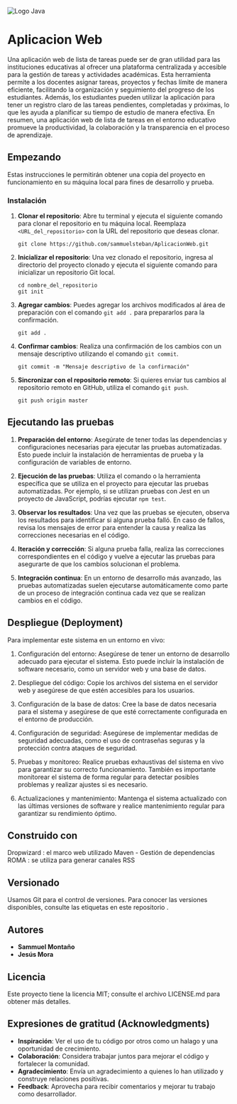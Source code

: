 
![Logo Java](https://seeklogo.com/images/J/java-logo-7833D1D21A-seeklogo.com.png)

# Aplicacion Web

Una aplicación web de lista de tareas puede ser de gran utilidad para las instituciones educativas al ofrecer una plataforma centralizada y accesible para la gestión de tareas y actividades académicas. Esta herramienta permite a los docentes asignar tareas, proyectos y fechas límite de manera eficiente, facilitando la organización y seguimiento del progreso de los estudiantes. Además, los estudiantes pueden utilizar la aplicación para tener un registro claro de las tareas pendientes, completadas y próximas, lo que les ayuda a planificar su tiempo de estudio de manera efectiva. En resumen, una aplicación web de lista de tareas en el entorno educativo promueve la productividad, la colaboración y la transparencia en el proceso de aprendizaje.

## Empezando

Estas instrucciones le permitirán obtener una copia del proyecto en funcionamiento en su máquina local para fines de desarrollo y prueba.

### Instalación

1. **Clonar el repositorio**: Abre tu terminal y ejecuta el siguiente comando para clonar el repositorio en tu máquina local. Reemplaza `<URL_del_repositorio>` con la URL del repositorio que deseas clonar.
   ```
   git clone https://github.com/sammuelsteban/AplicacionWeb.git
   ```

2. **Inicializar el repositorio**: Una vez clonado el repositorio, ingresa al directorio del proyecto clonado y ejecuta el siguiente comando para inicializar un repositorio Git local.
   ```
   cd nombre_del_repositorio
   git init
   ```

3. **Agregar cambios**: Puedes agregar los archivos modificados al área de preparación con el comando `git add .` para prepararlos para la confirmación.
   ```
   git add .
   ```

4. **Confirmar cambios**: Realiza una confirmación de los cambios con un mensaje descriptivo utilizando el comando `git commit`.
   ```
   git commit -m "Mensaje descriptivo de la confirmación"
   ```

5. **Sincronizar con el repositorio remoto**: Si quieres enviar tus cambios al repositorio remoto en GitHub, utiliza el comando `git push`.
   ```
   git push origin master
   ```

## Ejecutando las pruebas

1. **Preparación del entorno**: Asegúrate de tener todas las dependencias y configuraciones necesarias para ejecutar las pruebas automatizadas. Esto puede incluir la instalación de herramientas de prueba y la configuración de variables de entorno.

2. **Ejecución de las pruebas**: Utiliza el comando o la herramienta específica que se utiliza en el proyecto para ejecutar las pruebas automatizadas. Por ejemplo, si se utilizan pruebas con Jest en un proyecto de JavaScript, podrías ejecutar `npm test`.

3. **Observar los resultados**: Una vez que las pruebas se ejecuten, observa los resultados para identificar si alguna prueba falló. En caso de fallos, revisa los mensajes de error para entender la causa y realiza las correcciones necesarias en el código.

4. **Iteración y corrección**: Si alguna prueba falla, realiza las correcciones correspondientes en el código y vuelve a ejecutar las pruebas para asegurarte de que los cambios solucionan el problema.

5. **Integración continua**: En un entorno de desarrollo más avanzado, las pruebas automatizadas suelen ejecutarse automáticamente como parte de un proceso de integración continua cada vez que se realizan cambios en el código.

## Despliegue (Deployment)

Para implementar este sistema en un entorno en vivo:

1. Configuración del entorno: Asegúrese de tener un entorno de desarrollo adecuado para ejecutar el sistema. Esto puede incluir la instalación de software necesario, como un servidor web y una base de datos.

2. Despliegue del código: Copie los archivos del sistema en el servidor web y asegúrese de que estén accesibles para los usuarios.

3. Configuración de la base de datos: Cree la base de datos necesaria para el sistema y asegúrese de que esté correctamente configurada en el entorno de producción.

4. Configuración de seguridad: Asegúrese de implementar medidas de seguridad adecuadas, como el uso de contraseñas seguras y la protección contra ataques de seguridad.

5. Pruebas y monitoreo: Realice pruebas exhaustivas del sistema en vivo para garantizar su correcto funcionamiento. También es importante monitorear el sistema de forma regular para detectar posibles problemas y realizar ajustes si es necesario.

6. Actualizaciones y mantenimiento: Mantenga el sistema actualizado con las últimas versiones de software y realice mantenimiento regular para garantizar su rendimiento óptimo.

## Construido con

Dropwizard : el marco web utilizado
Maven - Gestión de dependencias
ROMA : se utiliza para generar canales RSS

## Versionado

Usamos Git para el control de versiones. Para conocer las versiones disponibles, consulte las etiquetas en este repositorio .

## Autores

* **Sammuel Montaño** 
* **Jesús Mora** 


## Licencia

Este proyecto tiene la licencia MIT; consulte el archivo LICENSE.md para obtener más detalles.

## Expresiones de gratitud (Acknowledgments)

- **Inspiración**: Ver el uso de tu código por otros como un halago y una oportunidad de crecimiento.
- **Colaboración**: Considera trabajar juntos para mejorar el código y fortalecer la comunidad.
- **Agradecimiento**: Envía un agradecimiento a quienes lo han utilizado y construye relaciones positivas.
- **Feedback**: Aprovecha para recibir comentarios y mejorar tu trabajo como desarrollador.